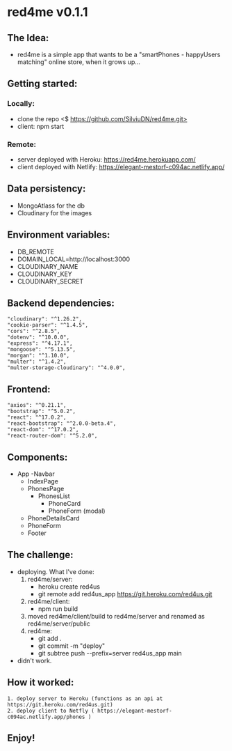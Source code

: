 # red4me v0.1.1

## The Idea:
- red4me is a simple app that wants to be a "smartPhones - happyUsers matching" online store, when it grows up...

## Getting started:
### Locally: 
- clone the repo <$ https://github.com/SilviuDN/red4me.git>
- client: npm start
### Remote:
- server deployed with Heroku: https://red4me.herokuapp.com/ 
- client deployed with Netlify: https://elegant-mestorf-c094ac.netlify.app/

## Data persistency:
- MongoAtlass for the db
- Cloudinary for the images

## Environment variables:
- DB_REMOTE
- DOMAIN_LOCAL=http://localhost:3000
- CLOUDINARY_NAME
- CLOUDINARY_KEY
- CLOUDINARY_SECRET

## Backend dependencies:
    "cloudinary": "^1.26.2",
    "cookie-parser": "^1.4.5",
    "cors": "^2.8.5",
    "dotenv": "^10.0.0",
    "express": "^4.17.1",
    "mongoose": "^5.13.5",
    "morgan": "^1.10.0",
    "multer": "^1.4.2",
    "multer-storage-cloudinary": "^4.0.0",

## Frontend:
    "axios": "^0.21.1",
    "bootstrap": "^5.0.2",
    "react": "^17.0.2",
    "react-bootstrap": "^2.0.0-beta.4",
    "react-dom": "^17.0.2",
    "react-router-dom": "^5.2.0",

## Components: 
- App
    -Navbar
    - IndexPage
    - PhonesPage
        - PhonesList
            - PhoneCard
            - PhoneForm (modal)
    - PhoneDetailsCard
    - PhoneForm
    - Footer


## The challenge:
- deploying. What I've done:
    1. red4me/server:
        - heroku create red4us
        - git remote add red4us_app https://git.heroku.com/red4us.git
    2. red4me/client: 
        - npm run build 
    3. moved red4me/client/build to red4me/server and renamed as red4me/server/public
    4. red4me:
        - git add .
        - git commit -m "deploy"
        - git subtree push --prefix=server red4us_app main
- didn't work.

## How it worked:
    1. deploy server to Heroku (functions as an api at https://git.heroku.com/red4us.git)
    2. deploy client to Netfly ( https://elegant-mestorf-c094ac.netlify.app/phones )

## Enjoy!